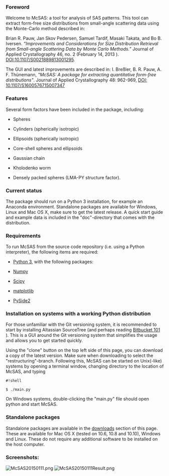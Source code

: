 ### Foreword ###
Welcome to McSAS: a tool for analysis of SAS patterns. 
This tool can extract form-free size distributions from small-angle scattering data using the Monte-Carlo method described in:

Brian R. Pauw, Jan Skov Pedersen, Samuel Tardif, Masaki Takata, and Bo B. Iversen. *“Improvements and Considerations for Size Distribution Retrieval from Small-angle Scattering Data by Monte Carlo Methods.”* Journal of Applied Crystallography 46, no. 2 (February 14, 2013    ). [DOI:10.1107/S0021889813001295](http://dx.doi.org/10.1107/S0021889813001295).

The GUI and latest improvements are described in:
I. Breßler, B. R. Pauw, A. F. Thünemann, *"McSAS: A package for extracting quantitative form-free distributions"*. Journal of Applied Crystallography 48: 962-969, [DOI: 10.1107/S1600576715007347](http://dx.doi.org/10.1107/S1600576715007347)

### Features ###

Several form factors have been included in the package, including:

- Spheres

- Cylinders (spherically isotropic)

- Ellipsoids (spherically isotropic)

- Core-shell spheres and ellipsoids

- Gaussian chain

- Kholodenko worm

- Densely packed spheres (LMA-PY structure factor). 

### Current status ###

The package should run on a Python 3 installation, for example an Anaconda environment.
Standalone packages are available for Windows, Linux and Mac OS X, make sure to get the latest release. 
A quick start guide and example data is included in the "doc"-directory that comes with the distribution. 

### Requirements ###

To run McSAS from the source code repository (i.e. using a Python interpreter), the following items are required:

- [Python 3](https://www.python.org/downloads/), with the following packages:

- [Numpy](http://www.scipy.org/scipylib/download.html) 

- [Scipy](http://www.scipy.org/scipylib/download.html) 

- [matplotlib](http://matplotlib.org/downloads.html) 

- [PySide2](https://pypi.org/project/PySide2/) 

### Installation on systems with a working Python distribution ###

For those unfamiliar with the Git versioning system, it is recommended to start by installing Altassian SourceTree (and perhaps reading [Bitbucket 101](https://confluence.atlassian.com/display/BITBUCKET/Bitbucket+101) ). 
This is a GUI around the Git versioning system that simplifies the usage and allows you to get started quickly. 

Using the "clone" button on the top left side of this page, you can download a copy of the latest version. 
Make sure when downloading to select the "restructuring"-branch. 
Following this, McSAS can be started on Unix(-like) systems by opening a terminal window, changing directory to the location of McSAS, and typing 

```
#!shell

$ ./main.py
```

On Windows systems, double-clicking the "main.py" file should open python and start McSAS.

### Standalone packages ###
Standalone packages are available in the [downloads](https://bitbucket.org/pkwasniew/mcsas/downloads) section of this page. 
These are available for Mac OS X (tested on 10.6, 10.8 and 10.10), Windows and Linux. 
These do not require any additional software to be installed on the host computer. 

### Screenshots: ###
![McSAS20150111.png](https://bitbucket.org/repo/jkGXGq/images/2699194750-McSAS20150111.png)
![McSAS20150111Result.png](https://bitbucket.org/repo/jkGXGq/images/4000224154-McSAS20150111Result.png)
